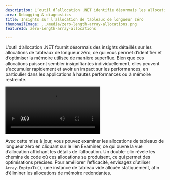 ```yaml
---
description: L’outil d’allocation .NET identifie désormais les allocations de tableaux de longueur zéro, ce qui permet d’optimiser l’utilisation de la mémoire ainsi que les performances.
area: Debugging & diagnostics
title: Insights sur l’allocation de tableaux de longueur zéro
thumbnailImage: ../media/zero-length-array-allocations.png
featureId: zero-length-array-allocations

---
```



L’outil d’allocation .NET fournit désormais des insights détaillés sur les allocations de tableaux de longueur zéro, ce qui vous permet d’identifier et d’optimiser la mémoire utilisée de manière superflue. Bien que ces allocations puissent sembler insignifiantes individuellement, elles peuvent s'accumuler rapidement et avoir un impact sur les performances, en particulier dans les applications à hautes performances ou à mémoire restreinte.

![Outil d’instrumentation native](../media/zero-length-array-allocations.mp4)

Avec cette mise à jour, vous pouvez examiner les allocations de tableaux de longueur zéro en cliquant sur le lien Examiner, ce qui ouvre la vue d’allocation affichant les détails de l’allocation. Un double-clic révèle les chemins de code où ces allocations se produisent, ce qui permet des optimisations précises. Pour améliorer l’efficacité, envisagez d’utiliser `Array.Empty<T>()`, une instance de tableau vide allouée statiquement, afin d’éliminer les allocations de mémoire redondantes.

